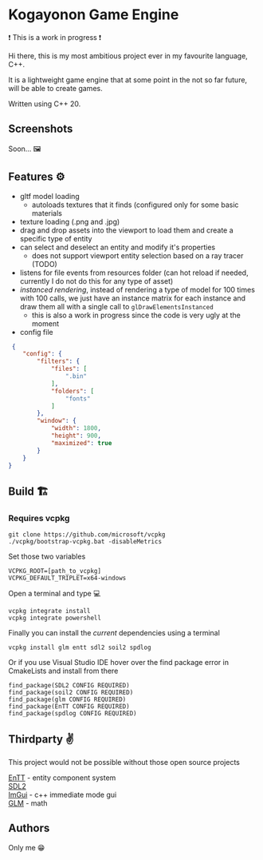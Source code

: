 # Kogayonon Game Engine
:heavy_exclamation_mark: This is a work in progress :heavy_exclamation_mark:</br>

Hi there, this is my most ambitious project ever in my favourite language, C++.

It is a lightweight game engine that at some point in the not so far future, will be able to create games.

Written using C++ 20.

## Screenshots

Soon... :framed_picture:

## Features :gear:
- gltf model loading
    - autoloads textures that it finds (configured only for some basic materials
- texture loading (.png and .jpg)
- drag and drop assets into the viewport to load them and create a specific type of entity
- can select and deselect an entity and modify it's properties
    - does not support viewport entity selection based on a ray tracer (TODO)
- listens for file events from resources folder (can hot reload if needed, currently I do not do this for any type of asset)
- *instanced rendering*, instead of rendering a type of model for 100 times with 100 calls, we just have an instance matrix for each instance and draw them all with a single call to ``` glDrawElementsInstanced ```
    - this is also a work in progress since the code is very ugly at the moment
- config file
```json
 {
    "config": {
        "filters": {
            "files": [
                ".bin"
            ],
            "folders": [
                "fonts"
            ]
        },
        "window": {
            "width": 1800,
            "height": 900,
            "maximized": true
        }
    }
}
```

## Build :building_construction:
### Requires vcpkg
```
git clone https://github.com/microsoft/vcpkg
./vcpkg/bootstrap-vcpkg.bat -disableMetrics
```
Set those two variables
```
VCPKG_ROOT=[path_to_vcpkg]
VCPKG_DEFAULT_TRIPLET=x64-windows
```
Open a terminal and type :computer:
```
vcpkg integrate install
vcpkg integrate powershell
```

Finally you can install the *current* dependencies using a terminal
```
vcpkg install glm entt sdl2 soil2 spdlog
```
Or if you use Visual Studio IDE hover over the find package error in CmakeLists and install from there
```
find_package(SDL2 CONFIG REQUIRED)
find_package(soil2 CONFIG REQUIRED)
find_package(glm CONFIG REQUIRED)
find_package(EnTT CONFIG REQUIRED)
find_package(spdlog CONFIG REQUIRED)
```
## Thirdparty :v:
This project would not be possible without those open source projects

[EnTT](https://github.com/skypjack/entt) - entity component system</br>
[SDL2](https://github.com/libsdl-org/SDL)</br>
[ImGui](https://github.com/ocornut/imgui) - c++ immediate mode gui</br>
[GLM](https://github.com/g-truc/glm) - math</br>

## Authors
Only me :grin:
